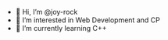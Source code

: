 - 👋 Hi, I’m @joy-rock
- 👀 I’m interested in Web Development and CP
- 🌱 I’m currently learning C++

<!---
joy-rock/joy-rock is a ✨ special ✨ repository because its `README.md` (this file) appears on your GitHub profile.
You can click the Preview link to take a look at your changes.
--->
